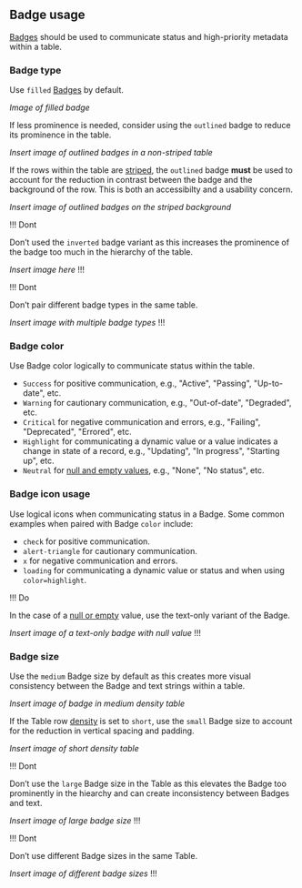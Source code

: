 ## Badge usage

[Badges](/components/badge) should be used to communicate status and high-priority metadata within a table.

### Badge type

Use `filled` [Badges](/components/badge) by default.

_Image of filled badge_

If less prominence is needed, consider using the `outlined` badge to reduce its prominence in the table. 

_Insert image of outlined badges in a non-striped table_

If the rows within the table are [striped](table?tab=guidelines#striping), the `outlined` badge **must** be used to account for the reduction in contrast between the badge and the background of the row. This is both an accessibilty and a usability concern.

_Insert image of outlined badges on the striped background_

!!! Dont

Don’t used the `inverted` badge variant as this increases the prominence of the badge too much in the hierarchy of the table.

_Insert image here_
!!!

!!! Dont

Don’t pair different badge types in the same table.

_Insert image with multiple badge types_
!!!

### Badge color

Use Badge color logically to communicate status within the table.

- `Success` for positive communication, e.g., "Active", "Passing", "Up-to-date", etc.
- `Warning` for cautionary communication, e.g., "Out-of-date", "Degraded", etc.
- `Critical` for negative communication and errors, e.g., "Failing", "Deprecated", "Errored", etc.
- `Highlight` for communicating a dynamic value or a value indicates a change in state of a record, e.g., "Updating", "In progress", "Starting up", etc.
- `Neutral` for [null and empty values](#null-values), e.g., "None", "No status", etc.

### Badge icon usage

Use logical icons when communicating status in a Badge. Some common examples when paired with Badge `color` include: 

- `check` for positive communication.
- `alert-triangle` for cautionary communication.
- `x` for negative communication and errors.
- `loading` for communicating a dynamic value or status and when using `color=highlight`.

!!! Do

In the case of a [null or empty](#null-values) value, use the text-only variant of the Badge.

_Insert image of a text-only badge with null value_
!!!

### Badge size

Use the `medium` Badge size by default as this creates more visual consistency between the Badge and text strings within a table.

_Insert image of badge in medium density table_

If the Table row [density](#density) is set to `short`, use the `small` Badge size to account for the reduction in vertical spacing and padding.

_Insert image of short density table_

!!! Dont

Don’t use the `large` Badge size in the Table as this elevates the Badge too prominently in the hiearchy and can create inconsistency between Badges and text.

_Insert image of large badge size_
!!!

!!! Dont

Don’t use different Badge sizes in the same Table.

_Insert image of different badge sizes_
!!!
